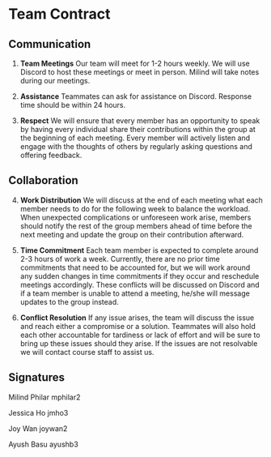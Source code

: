 # Team Contract

## Communication
1. **Team Meetings** 
Our team will meet for 1-2 hours weekly. We will use Discord to host these meetings or meet in person. Milind will take notes during our meetings.

2. **Assistance** 
Teammates can ask for assistance on Discord. Response time should be within 24 hours. 

3. **Respect** 
We will ensure that every member has an opportunity to speak by having every individual share their contributions within the group at the beginning of each meeting. Every member will actively listen and engage with the thoughts of others by regularly asking questions and offering feedback. 

## Collaboration

4. **Work Distribution** 
We will discuss at the end of each meeting what each member needs to do for the following week to balance the workload. When unexpected complications or unforeseen work arise, members should notify the rest of the group members ahead of time before the next meeting and update the group on their contribution afterward.

5. **Time Commitment** 
Each team member is expected to complete around 2-3 hours of work a week. Currently, there are no prior time commitments that need to be accounted for, but we will work around any sudden changes in time commitments if they occur and reschedule meetings accordingly. These conflicts will be discussed on Discord and if a team member is unable to attend a meeting, he/she will message updates to the group instead. 

6. **Conflict Resolution** 
If any issue arises, the team will discuss the issue and reach either a compromise or a solution. Teammates will also hold each other accountable for tardiness or lack of effort and will be sure to bring up these issues should they arise. If the issues are not resolvable we will contact course staff to assist us.

## Signatures

Milind Philar mphilar2

Jessica Ho jmho3

Joy Wan joywan2

Ayush Basu ayushb3
